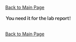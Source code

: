 [Back to Main Page](https://aaroncc914.github.io/cse15l-lab-reports/index.html)

![Image](ScrS.png)

[Back to Main Page](https://aaroncc914.github.io/cse15l-lab-reports/index.html)